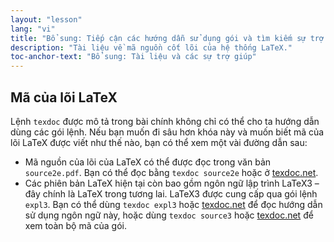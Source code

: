 ```yaml
---
layout: "lesson"
lang: "vi"
title: "Bổ sung: Tiếp cận các hướng dẫn sử dụng gói và tìm kiếm sự trợ giúp"
description: "Tài liệu về mã nguồn cốt lõi của hệ thống LaTeX."
toc-anchor-text: "Bổ sung: Tài liệu và các sự trợ giúp"
---
```


## Mã của lõi LaTeX

Lệnh `texdoc` được mô tả trong bài chính không chỉ có thể cho ta hướng dẫn dùng
các gói lệnh. Nếu bạn muốn đi sâu hơn khóa này và muốn biết mã của lõi LaTeX
được viết như thế nào, bạn có thể xem một vài đường dẫn sau:

* Mã nguồn của lõi của LaTeX có thể được đọc trong văn bản `source2e.pdf`. Bạn
có thể đọc bằng `texdoc source2e` hoặc ở
[texdoc.net](https://texdoc.net/pkg/source2e).
* Các phiên bản LaTeX hiện tại còn bao gồm ngôn ngữ lập trình LaTeX3 &ndash; đây
chính là LaTeX trong tương lai. LaTeX3 được cung cấp qua gói lệnh `expl3`. Bạn
có thể dùng `texdoc expl3` hoặc [texdoc.net](http://texdoc.net/pkg/interface3)
để đọc hướng dẫn sử dụng ngôn ngữ này, hoặc dùng `texdoc source3` hoặc
[texdoc.net](http://texdoc.net/pkg/source3) để xem toàn bộ mã của gói.
